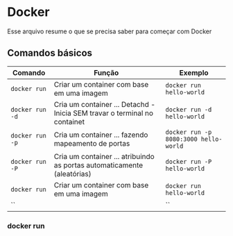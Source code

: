 # Docker

Esse arquivo resume o que se precisa saber para começar com Docker

## Comandos básicos

| Comando | Função | Exemplo |
| --- | --- | --- |
| `docker run` | Criar um container com base em uma imagem | `docker run hello-world` |
| `docker run -d` | Cria um container ... Detachd - Inicia SEM travar o terminal no containet | `docker run -d hello-world` |
| `docker run -p` | Cria um container ... fazendo mapeamento de portas | `docker run -p 8080:3000 hello-world` |
| `docker run -P` | Cria um container ... atribuindo as portas automaticamente (aleatórias) | `docker run -P hello-world` |
| `docker run` | Criar um container com base em uma imagem | `docker run hello-world` |
| `` |  | `` |

### docker run
 

